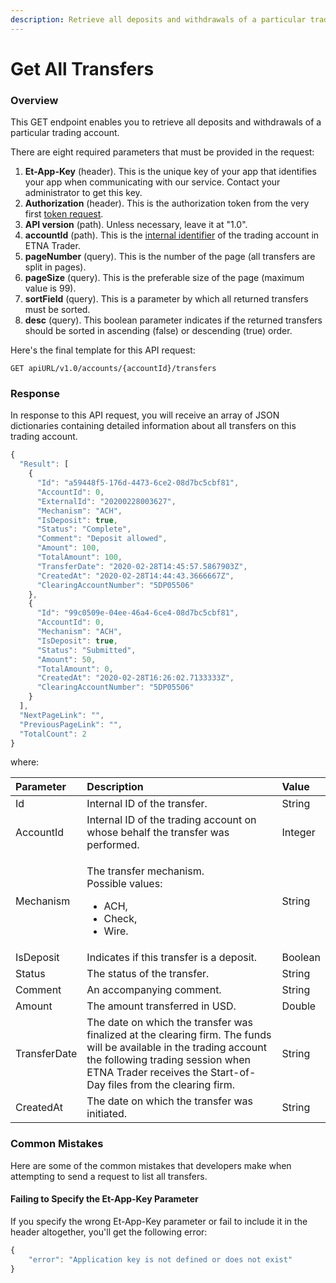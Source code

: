 ```yaml
---
description: Retrieve all deposits and withdrawals of a particular trading account
---
```


# Get All Transfers

### Overview

This GET endpoint enables you to retrieve all deposits and withdrawals of a particular trading account. 

There are eight required parameters that must be provided in the request:

1. **Et-App-Key** \(header\). This is the unique key of your app that identifies your app when communicating with our service. Contact your administrator to get this key.
2. **Authorization** \(header\). This is the authorization token from the very first [token request](../authentication/).
3. **API version** \(path\). Unless necessary, leave it at "1.0".
4. **accountId** \(path\). This is the [internal identifier](../user-accounts/list-users-accounts/) of the trading account in ETNA Trader.
5. **pageNumber** \(query\). This is the number of the page \(all transfers are split in pages\).
6. **pageSize** \(query\). This is the preferable size of the page \(maximum value is 99\).
7. **sortField** \(query\). This is a parameter by which all returned transfers must be sorted.
8. **desc** \(query\). This boolean parameter indicates if the returned transfers should be sorted in ascending \(false\) or descending \(true\) order.

Here's the final template for this API request:

```text
GET apiURL/v1.0/accounts/{accountId}/transfers
```

### Response

In response to this API request, you will receive an array of JSON dictionaries containing detailed information about all transfers on this trading account.

```javascript
{
  "Result": [
    {
      "Id": "a59448f5-176d-4473-6ce2-08d7bc5cbf81",
      "AccountId": 0,
      "ExternalId": "20200228003627",
      "Mechanism": "ACH",
      "IsDeposit": true,
      "Status": "Complete",
      "Comment": "Deposit allowed",
      "Amount": 100,
      "TotalAmount": 100,
      "TransferDate": "2020-02-28T14:45:57.5867903Z",
      "CreatedAt": "2020-02-28T14:44:43.3666667Z",
      "ClearingAccountNumber": "5DP05506"
    },
    {
      "Id": "99c0509e-04ee-46a4-6ce4-08d7bc5cbf81",
      "AccountId": 0,
      "Mechanism": "ACH",
      "IsDeposit": true,
      "Status": "Submitted",
      "Amount": 50,
      "TotalAmount": 0,
      "CreatedAt": "2020-02-28T16:26:02.7133333Z",
      "ClearingAccountNumber": "5DP05506"
    }
  ],
  "NextPageLink": "",
  "PreviousPageLink": "",
  "TotalCount": 2
}
```

where:

<table>
  <thead>
    <tr>
      <th style="text-align:left">Parameter</th>
      <th style="text-align:left">Description</th>
      <th style="text-align:left">Value</th>
    </tr>
  </thead>
  <tbody>
    <tr>
      <td style="text-align:left">Id</td>
      <td style="text-align:left">Internal ID of the transfer.</td>
      <td style="text-align:left">String</td>
    </tr>
    <tr>
      <td style="text-align:left">AccountId</td>
      <td style="text-align:left">Internal ID of the trading account on whose behalf the transfer was performed.</td>
      <td
      style="text-align:left">Integer</td>
    </tr>
    <tr>
      <td style="text-align:left">Mechanism</td>
      <td style="text-align:left">
        <p>The transfer mechanism.
          <br />Possible values:</p>
        <ul>
          <li>ACH,</li>
          <li>Check,</li>
          <li>Wire.</li>
        </ul>
      </td>
      <td style="text-align:left">String</td>
    </tr>
    <tr>
      <td style="text-align:left">IsDeposit</td>
      <td style="text-align:left">Indicates if this transfer is a deposit.</td>
      <td style="text-align:left">Boolean</td>
    </tr>
    <tr>
      <td style="text-align:left">Status</td>
      <td style="text-align:left">The status of the transfer.</td>
      <td style="text-align:left">String</td>
    </tr>
    <tr>
      <td style="text-align:left">Comment</td>
      <td style="text-align:left">An accompanying comment.</td>
      <td style="text-align:left">String</td>
    </tr>
    <tr>
      <td style="text-align:left">Amount</td>
      <td style="text-align:left">The amount transferred in USD.</td>
      <td style="text-align:left">Double</td>
    </tr>
    <tr>
      <td style="text-align:left">TransferDate</td>
      <td style="text-align:left">The date on which the transfer was finalized at the clearing firm. The
        funds will be available in the trading account the following trading session
        when ETNA Trader receives the Start-of-Day files from the clearing firm.</td>
      <td
      style="text-align:left">String</td>
    </tr>
    <tr>
      <td style="text-align:left">CreatedAt</td>
      <td style="text-align:left">The date on which the transfer was initiated.</td>
      <td style="text-align:left">String</td>
    </tr>
  </tbody>
</table>

### Common Mistakes

Here are some of the common mistakes that developers make when attempting to send a request to list all transfers.

#### Failing to Specify the Et-App-Key Parameter

If you specify the wrong Et-App-Key parameter or fail to include it in the header altogether, you'll get the following error:

```javascript
{
    "error": "Application key is not defined or does not exist"
}
```

